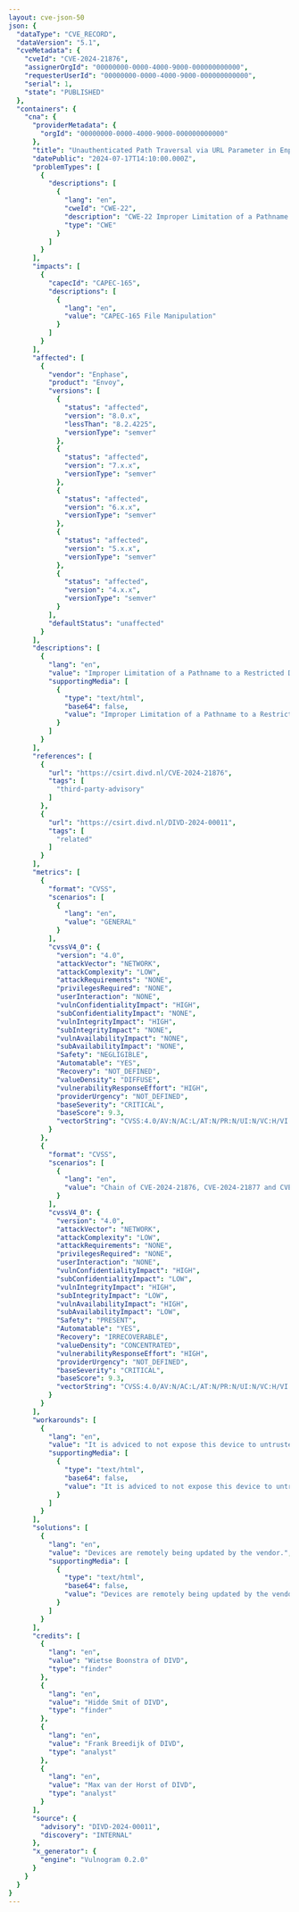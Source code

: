 ```yaml
---
layout: cve-json-50
json: {
  "dataType": "CVE_RECORD",
  "dataVersion": "5.1",
  "cveMetadata": {
    "cveId": "CVE-2024-21876",
    "assignerOrgId": "00000000-0000-4000-9000-000000000000",
    "requesterUserId": "00000000-0000-4000-9000-000000000000",
    "serial": 1,
    "state": "PUBLISHED"
  },
  "containers": {
    "cna": {
      "providerMetadata": {
        "orgId": "00000000-0000-4000-9000-000000000000"
      },
      "title": "Unauthenticated Path Traversal via URL Parameter in Enphase Envoy version < 8.2.4225",
      "datePublic": "2024-07-17T14:10:00.000Z",
      "problemTypes": [
        {
          "descriptions": [
            {
              "lang": "en",
              "cweId": "CWE-22",
              "description": "CWE-22 Improper Limitation of a Pathname to a Restricted Directory ('Path Traversal')",
              "type": "CWE"
            }
          ]
        }
      ],
      "impacts": [
        {
          "capecId": "CAPEC-165",
          "descriptions": [
            {
              "lang": "en",
              "value": "CAPEC-165 File Manipulation"
            }
          ]
        }
      ],
      "affected": [
        {
          "vendor": "Enphase",
          "product": "Envoy",
          "versions": [
            {
              "status": "affected",
              "version": "8.0.x",
              "lessThan": "8.2.4225",
              "versionType": "semver"
            },
            {
              "status": "affected",
              "version": "7.x.x",
              "versionType": "semver"
            },
            {
              "status": "affected",
              "version": "6.x.x",
              "versionType": "semver"
            },
            {
              "status": "affected",
              "version": "5.x.x",
              "versionType": "semver"
            },
            {
              "status": "affected",
              "version": "4.x.x",
              "versionType": "semver"
            }
          ],
          "defaultStatus": "unaffected"
        }
      ],
      "descriptions": [
        {
          "lang": "en",
          "value": "Improper Limitation of a Pathname to a Restricted Directory ('Path Traversal') vulnerability via a URL parameter in Enphase Envoy allows an unautheticated attacker to access or create arbitratry files.This issue affects Envoy: from 4.x.x to 8.x.x before 8.2.4225.",
          "supportingMedia": [
            {
              "type": "text/html",
              "base64": false,
              "value": "Improper Limitation of a Pathname to a Restricted Directory ('Path Traversal') vulnerability via a URL parameter in Enphase Envoy allows an unautheticated attacker to access or create arbitratry files.<p>This issue affects Envoy: from 4.x.x to 8.x.x before 8.2.4225.</p>"
            }
          ]
        }
      ],
      "references": [
        {
          "url": "https://csirt.divd.nl/CVE-2024-21876",
          "tags": [
            "third-party-advisory"
          ]
        },
        {
          "url": "https://csirt.divd.nl/DIVD-2024-00011",
          "tags": [
            "related"
          ]
        }
      ],
      "metrics": [
        {
          "format": "CVSS",
          "scenarios": [
            {
              "lang": "en",
              "value": "GENERAL"
            }
          ],
          "cvssV4_0": {
            "version": "4.0",
            "attackVector": "NETWORK",
            "attackComplexity": "LOW",
            "attackRequirements": "NONE",
            "privilegesRequired": "NONE",
            "userInteraction": "NONE",
            "vulnConfidentialityImpact": "HIGH",
            "subConfidentialityImpact": "NONE",
            "vulnIntegrityImpact": "HIGH",
            "subIntegrityImpact": "NONE",
            "vulnAvailabilityImpact": "NONE",
            "subAvailabilityImpact": "NONE",
            "Safety": "NEGLIGIBLE",
            "Automatable": "YES",
            "Recovery": "NOT_DEFINED",
            "valueDensity": "DIFFUSE",
            "vulnerabilityResponseEffort": "HIGH",
            "providerUrgency": "NOT_DEFINED",
            "baseSeverity": "CRITICAL",
            "baseScore": 9.3,
            "vectorString": "CVSS:4.0/AV:N/AC:L/AT:N/PR:N/UI:N/VC:H/VI:H/VA:N/SC:N/SI:N/SA:N/S:N/AU:Y/V:D/RE:H"
          }
        },
        {
          "format": "CVSS",
          "scenarios": [
            {
              "lang": "en",
              "value": "Chain of CVE-2024-21876, CVE-2024-21877 and CVE-2024-21878"
            }
          ],
          "cvssV4_0": {
            "version": "4.0",
            "attackVector": "NETWORK",
            "attackComplexity": "LOW",
            "attackRequirements": "NONE",
            "privilegesRequired": "NONE",
            "userInteraction": "NONE",
            "vulnConfidentialityImpact": "HIGH",
            "subConfidentialityImpact": "LOW",
            "vulnIntegrityImpact": "HIGH",
            "subIntegrityImpact": "LOW",
            "vulnAvailabilityImpact": "HIGH",
            "subAvailabilityImpact": "LOW",
            "Safety": "PRESENT",
            "Automatable": "YES",
            "Recovery": "IRRECOVERABLE",
            "valueDensity": "CONCENTRATED",
            "vulnerabilityResponseEffort": "HIGH",
            "providerUrgency": "NOT_DEFINED",
            "baseSeverity": "CRITICAL",
            "baseScore": 9.3,
            "vectorString": "CVSS:4.0/AV:N/AC:L/AT:N/PR:N/UI:N/VC:H/VI:H/VA:H/SC:L/SI:L/SA:L/S:P/AU:Y/R:I/V:C/RE:H"
          }
        }
      ],
      "workarounds": [
        {
          "lang": "en",
          "value": "It is adviced to not expose this device to untrusted network acces. In other words, make sure this decvice is not reachable from the internet, a guest network or a public network.",
          "supportingMedia": [
            {
              "type": "text/html",
              "base64": false,
              "value": "It is adviced to not expose this device to untrusted network acces. In other words, make sure this decvice is not reachable from the internet, a guest network or a public network."
            }
          ]
        }
      ],
      "solutions": [
        {
          "lang": "en",
          "value": "Devices are remotely being updated by the vendor.",
          "supportingMedia": [
            {
              "type": "text/html",
              "base64": false,
              "value": "Devices are remotely being updated by the vendor."
            }
          ]
        }
      ],
      "credits": [
        {
          "lang": "en",
          "value": "Wietse Boonstra of DIVD",
          "type": "finder"
        },
        {
          "lang": "en",
          "value": "Hidde Smit of DIVD",
          "type": "finder"
        },
        {
          "lang": "en",
          "value": "Frank Breedijk of DIVD",
          "type": "analyst"
        },
        {
          "lang": "en",
          "value": "Max van der Horst of DIVD",
          "type": "analyst"
        }
      ],
      "source": {
        "advisory": "DIVD-2024-00011",
        "discovery": "INTERNAL"
      },
      "x_generator": {
        "engine": "Vulnogram 0.2.0"
      }
    }
  }
}
---
```

